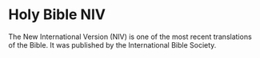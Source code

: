 # Holy Bible NIV

The New International Version (NIV) is one of the most recent translations of the Bible. It was published by the International Bible Society.